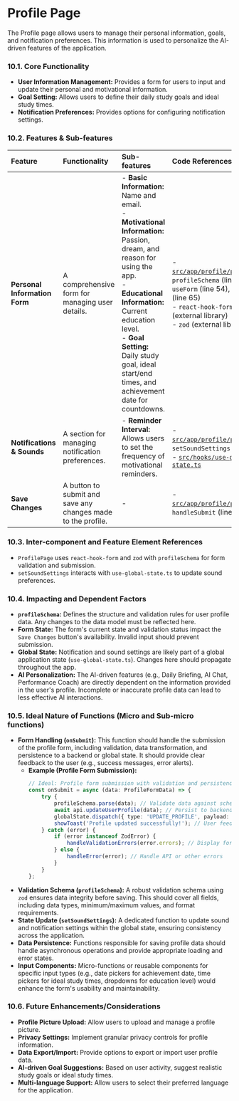 # Profile Page

The Profile page allows users to manage their personal information, goals, and notification preferences. This information is used to personalize the AI-driven features of the application.

### 10.1. Core Functionality

*   **User Information Management:** Provides a form for users to input and update their personal and motivational information.
*   **Goal Setting:** Allows users to define their daily study goals and ideal study times.
*   **Notification Preferences:** Provides options for configuring notification settings.

### 10.2. Features & Sub-features

| Feature | Functionality | Sub-features | Code References |
| :--- | :--- | :--- | :--- |
| **Personal Information Form** | A comprehensive form for managing user details. | - **Basic Information:** Name and email.<br>- **Motivational Information:** Passion, dream, and reason for using the app.<br>- **Educational Information:** Current education level.<br>- **Goal Setting:** Daily study goal, ideal start/end times, and achievement date for countdowns. | - [`src/app/profile/page.tsx`](src/app/profile/page.tsx): `profileSchema` (line 28), `useForm` (line 54), `onSubmit` (line 65)<br>- `react-hook-form` (external library)<br>- `zod` (external library) |
| **Notifications & Sounds** | A section for managing notification preferences. | - **Reminder Interval:** Allows users to set the frequency of motivational reminders. | - [`src/app/profile/page.tsx`](src/app/profile/page.tsx): `setSoundSettings` (line 44)<br>- [`src/hooks/use-global-state.ts`](src/hooks/use-global-state.ts) |
| **Save Changes** | A button to submit and save any changes made to the profile. | - | - [`src/app/profile/page.tsx`](src/app/profile/page.tsx): `handleSubmit` (line 50) |

### 10.3. Inter-component and Feature Element References

*   `ProfilePage` uses `react-hook-form` and `zod` with `profileSchema` for form validation and submission.
*   `setSoundSettings` interacts with `use-global-state.ts` to update sound preferences.

### 10.4. Impacting and Dependent Factors

*   **`profileSchema`:** Defines the structure and validation rules for user profile data. Any changes to the data model must be reflected here.
*   **Form State:** The form's current state and validation status impact the `Save Changes` button's availability. Invalid input should prevent submission.
*   **Global State:** Notification and sound settings are likely part of a global application state (`use-global-state.ts`). Changes here should propagate throughout the app.
*   **AI Personalization:** The AI-driven features (e.g., Daily Briefing, AI Chat, Performance Coach) are directly dependent on the information provided in the user's profile. Incomplete or inaccurate profile data can lead to less effective AI interactions.

### 10.5. Ideal Nature of Functions (Micro and Sub-micro functions)

*   **Form Handling (`onSubmit`):** This function should handle the submission of the profile form, including validation, data transformation, and persistence to a backend or global state. It should provide clear feedback to the user (e.g., success messages, error alerts).
    *   **Example (Profile Form Submission):**
        ```typescript
        // Ideal: Profile form submission with validation and persistence
        const onSubmit = async (data: ProfileFormData) => {
            try {
                profileSchema.parse(data); // Validate data against schema
                await api.updateUserProfile(data); // Persist to backend
                globalState.dispatch({ type: 'UPDATE_PROFILE', payload: data }); // Update global state
                showToast('Profile updated successfully!'); // User feedback
            } catch (error) {
                if (error instanceof ZodError) {
                    handleValidationErrors(error.errors); // Display form validation errors
                } else {
                    handleError(error); // Handle API or other errors
                }
            }
        };
        ```
*   **Validation Schema (`profileSchema`):** A robust validation schema using `zod` ensures data integrity before saving. This should cover all fields, including data types, minimum/maximum values, and format requirements.
*   **State Update (`setSoundSettings`):** A dedicated function to update sound and notification settings within the global state, ensuring consistency across the application.
*   **Data Persistence:** Functions responsible for saving profile data should handle asynchronous operations and provide appropriate loading and error states.
*   **Input Components:** Micro-functions or reusable components for specific input types (e.g., date pickers for achievement date, time pickers for ideal study times, dropdowns for education level) would enhance the form's usability and maintainability.

### 10.6. Future Enhancements/Considerations

*   **Profile Picture Upload:** Allow users to upload and manage a profile picture.
*   **Privacy Settings:** Implement granular privacy controls for profile information.
*   **Data Export/Import:** Provide options to export or import user profile data.
*   **AI-driven Goal Suggestions:** Based on user activity, suggest realistic study goals or ideal study times.
*   **Multi-language Support:** Allow users to select their preferred language for the application.